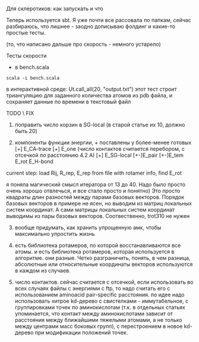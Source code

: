 Для склеротиков: как запускать и что

Теперь используется sbt. Я уже почти все рассовала по папкам, сейчас разбираюсь, что лишнее - заодно дописываю фолдинг и какие-то простые тесты.


(то, что написано дальше про скорость - немного устарело)

Тесты скорости
- в bench.scala
```
scala -i bench.scala
```
в интерактивной среде:
Ut.call_all(20, "output.txt")
этот тест строит триангуляцию для заданного количества атомов из pdb файла, и сохраняет данные по времени в текстовый файл

TODO \ FIX

1. поправить число корзин в SG-local (в старой статье их 10, должно быть 20)

2. компоненты функции энергии, + поставлены у более-менее готовых
[+] E_CA-trace
[+] E_one (число контактов считается перебором, с отсечкой по расстоянию 4.2 A)
[+] E_SG-local
[+-]E_pair
[+-]E_tem
E_rot
E_H-bond

current step: load Rij, R_rep, E_rep from file with rotamer info, find E_rot

я поняла магический смысл итератора от 13 до 40. Надо было просто очень хорошо отвлечься, и все стало просто и понятно) Это просто квадраты длин разностей между парами базовых векторов. Порядок базовых векторов в примере не ясен, но выводим из матриц локальных систем координат. А сами матрицы локальных систем координат выводимы из пары базовых векторов. Соотвественно, trot310 не нужен

3. вообще придумать, как хранить упрощенную амк, чтобы максимально упростить жизнь

4. есть библиотека ротамеров, по которой восстанавливаются все атомы. и есть библиотека ротамеров, которая используется в алгоритме. они разные. Четко разграничить, понять, в чем разница, абсолютные или относительные координаты векторов используются в каждом из случаев.

5. число контактов. сейчас считается с отсечкой, если использовать во всех случаях файлы с энергиями с ftp, то надо считать его с использованием aminoacid pair-specific расстояния.
по идее надо использовать хитрое kd-дерево с свистелками - иммутабельное, с группировками точек по аминокислотам (т.к. в отдельных статьях упоминается, что контакт между аминокислотами зависит от расстояния между ближайшими тяжелыми атомами, а не только между центрами масс боковых групп), с перестроением в новое kd-дерево при модификации положений точек.
